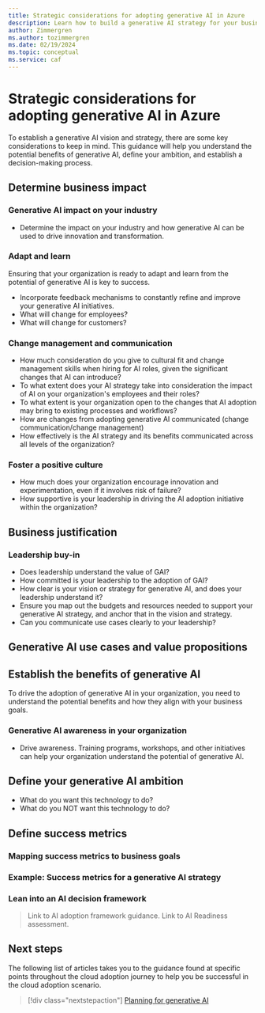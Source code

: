```yaml
---
title: Strategic considerations for adopting generative AI in Azure
description: Learn how to build a generative AI strategy for your business.
author: Zimmergren
ms.author: tozimmergren
ms.date: 02/19/2024
ms.topic: conceptual
ms.service: caf
---
```


# Strategic considerations for adopting generative AI in Azure

To establish a generative AI vision and strategy, there are some key considerations to keep in mind. This guidance will help you understand the potential benefits of generative AI, define your ambition, and establish a decision-making process.

## Determine business impact

### Generative AI impact on your industry

- Determine the impact on your industry and how generative AI can be used to drive innovation and transformation.

### Adapt and learn

Ensuring that your organization is ready to adapt and learn from the potential of generative AI is key to success.

- Incorporate feedback mechanisms to constantly refine and improve your generative AI initiatives.
- What will change for employees?
- What will change for customers?

### Change management and communication

- How much consideration do you give to cultural fit and change management skills when hiring for AI roles, given the significant changes that AI can introduce?
- To what extent does your AI strategy take into consideration the impact of AI on your organization's employees and their roles?
- To what extent is your organization open to the changes that AI adoption may bring to existing processes and workflows?
- How are changes from adopting generative AI communicated (change communication/change management)
- How effectively is the AI strategy and its benefits communicated across all levels of the organization?

### Foster a positive culture

- How much does your organization encourage innovation and experimentation, even if it involves risk of failure?
- How supportive is your leadership in driving the AI adoption initiative within the organization?

## Business justification

### Leadership buy-in

- Does leadership understand the value of GAI?
- How committed is your leadership to the adoption of GAI?
- How clear is your vision or strategy for generative AI, and does your leadership understand it?
- Ensure you map out the budgets and resources needed to support your generative AI strategy, and anchor that in the vision and strategy.
- Can you communicate use cases clearly to your leadership?

## Generative AI use cases and value propositions

## Establish the benefits of generative AI

To drive the adoption of generative AI in your organization, you need to understand the potential benefits and how they align with your business goals.

### Generative AI awareness in your organization

- Drive awareness. Training programs, workshops, and other initiatives can help your organization understand the potential of generative AI.

## Define your generative AI ambition

- What do you want this technology to do?
- What do you NOT want this technology to do?

## Define success metrics

### Mapping success metrics to business goals

### Example: Success metrics for a generative AI strategy


### Lean into an AI decision framework

> Link to AI adoption framework guidance.
> Link to AI Readiness assessment.


## Next steps

The following list of articles takes you to the guidance found at specific points throughout the cloud adoption journey to help you be successful in the cloud adoption scenario.

> [!div class="nextstepaction"]
> [Planning for generative AI](./plan.md)


